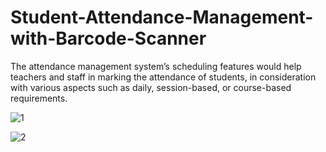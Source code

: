 # Student-Attendance-Management-with-Barcode-Scanner
The attendance management system’s scheduling features would help teachers and staff in marking the attendance of students, in consideration with various aspects such as daily, session-based, or course-based requirements.


![1](https://user-images.githubusercontent.com/59214556/158007843-21c6104b-5f06-42e7-b4c5-e413e3000d29.jpg)

![2](https://user-images.githubusercontent.com/59214556/158007847-af13548d-7af9-44d7-94e6-24a2f87b740b.jpg)
